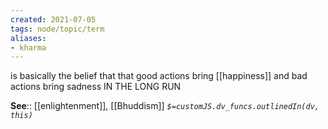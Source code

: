 ```yaml
---
created: 2021-07-05
tags: node/topic/term
aliases:
- kharma
---
```

is basically the belief that that good actions bring [[happiness]] and bad actions bring sadness IN THE LONG RUN

**See**:: [[enlightenment]], [[Bhuddism]]
*`$=customJS.dv_funcs.outlinedIn(dv, this)`*

